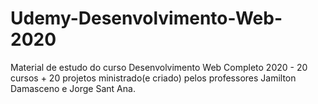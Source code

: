 # Udemy-Desenvolvimento-Web-2020

Material de estudo do curso Desenvolvimento Web Completo 2020 - 20 cursos + 20 projetos ministrado(e criado) pelos professores Jamilton Damasceno e Jorge Sant Ana.
